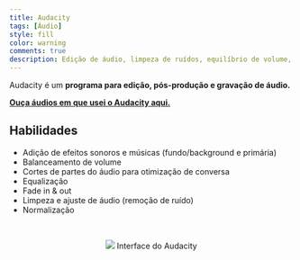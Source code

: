 ```yaml
---
title: Audacity
tags: [Áudio]
style: fill
color: warning
comments: true
description: Edição de áudio, limpeza de ruídos, equilíbrio de volume, edição de trilhas sonoras e efeitos especiais.
---
```


Audacity é um **programa para edição, pós-produção e gravação de áudio.**

[**Ouça áudios em que usei o Audacity aqui.**]()

## Habilidades

* Adição de efeitos sonoros e músicas (fundo/background e primária)
* Balanceamento de volume
* Cortes de partes do áudio para otimização de conversa
* Equalização
* Fade in & out
* Limpeza e ajuste de áudio (remoção de ruído)
* <div title="Efeito para definir a aplitude máxima de trilhas de áudio">Normalização</div>

<br>

<p align="center">
<img src="https://www.audacityteam.org/wp-content/uploads/2020/10/02-Recording-with-Audacity-in-Dark-theme.png">
Interface do Audacity
</p>
